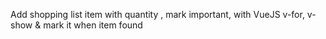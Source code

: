 Add shopping list item with quantity , mark important, with VueJS v-for, v-show & mark it when item found
